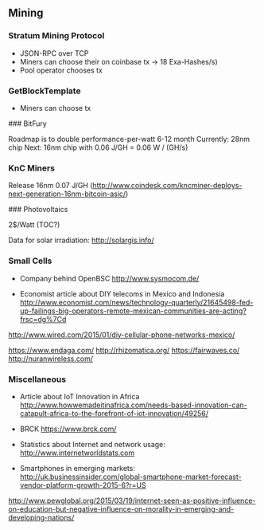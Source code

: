 ## Mining

### Stratum Mining Protocol

* JSON-RPC over TCP
* Miners can choose their on coinbase tx -> 18 Exa-Hashes/s)
* Pool operator chooses tx

### GetBlockTemplate

* Miners can choose tx

### BitFury

Roadmap is to double performance-per-watt 6-12 month
Currently: 28nm chip
Next: 16nm chip with 0.06 J/GH = 0.06 W / (GH/s)

### KnC Miners

Release 16nm 0.07 J/GH (http://www.coindesk.com/kncminer-deploys-next-generation-16nm-bitcoin-asic/)



### Photovoltaics

2$/Watt (TOC?)

Data for solar irradiation: http://solargis.info/


### Small Cells

* Company behind OpenBSC http://www.sysmocom.de/

* Economist article about DIY telecoms in Mexico and Indonesia http://www.economist.com/news/technology-quarterly/21645498-fed-up-failings-big-operators-remote-mexican-communities-are-acting?frsc=dg%7Cd

http://www.wired.com/2015/01/diy-cellular-phone-networks-mexico/

https://www.endaga.com/
http://rhizomatica.org/
https://fairwaves.co/
http://nuranwireless.com/




### Miscellaneous

* Article about IoT Innovation in Africa http://www.howwemadeitinafrica.com/needs-based-innovation-can-catapult-africa-to-the-forefront-of-iot-innovation/49256/

* BRCK https://www.brck.com/

* Statistics about Internet and network usage: http://www.internetworldstats.com

* Smartphones in emerging markets: http://uk.businessinsider.com/global-smartphone-market-forecast-vendor-platform-growth-2015-6?r=US

http://www.pewglobal.org/2015/03/19/internet-seen-as-positive-influence-on-education-but-negative-influence-on-morality-in-emerging-and-developing-nations/


